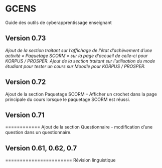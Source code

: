 # GCENS

Guide des outils de cyberapprentissage enseignant

## Version 0.73
*Ajout de la section traitant sur l’affichage de l’état d’achèvement d’une activité « Paquetage SCORM » sur la page d’accueil de celle-ci pour KORPUS / PROSPER.*
*Ajout de la section traitant sur l’utilisation du mode étudiant pour tester un cours sur Moodle pour KORPUS / PROSPER.*
 
## Version 0.72
Ajout de la section Paquetage SCORM – Afficher un crochet dans la page principale du cours lorsque le paquetage SCORM est réussi.


## Version 0.71
============
Ajout de la section Questionnaire - modification d’une question dans un questionnaire.

## Version 0.61, 0.62, 0.7
=======================
Révision linguistique

